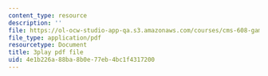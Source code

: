 ```yaml
---
content_type: resource
description: ''
file: https://ol-ocw-studio-app-qa.s3.amazonaws.com/courses/cms-608-game-design-spring-2014/4e1b226a88ba8b0e77eb4bc1f4317200_1506659.pdf
file_type: application/pdf
resourcetype: Document
title: 3play pdf file
uid: 4e1b226a-88ba-8b0e-77eb-4bc1f4317200
---
```

